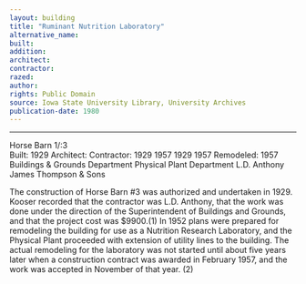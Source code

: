 ```yaml
---
layout: building
title: "Ruminant Nutrition Laboratory"
alternative_name: 
built: 
addition:
architect: 
contractor: 
razed: 
author:
rights: Public Domain
source: Iowa State University Library, University Archives
publication-date: 1980 
---
```

---

Horse Barn 1/:3  
Built: 1929 Architect: Contractor:  1929 1957 1929 1957  Remodeled: 1957 Buildings & Grounds Department Physical Plant Department L.D. Anthony James Thompson & Sons  

The construction of Horse Barn #3 was authorized and undertaken in 1929. 
Kooser recorded that the contractor was L.D. Anthony, that the work was done under the direction of the Superintendent of Buildings and Grounds, and that the project cost was $9900.(1) 
In 1952 plans were prepared for remodeling the building for use as a Nutrition Research Laboratory, and the Physical Plant proceeded with extension of utility lines to the building. The actual remodeling for 
the laboratory was not started until about five years later when a construction contract was awarded in February 1957, and the work was accepted in November of that year. (2)